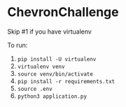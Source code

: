 # ChevronChallenge

Skip #1 if you have virtualenv


To run:

1. `pip install -U virtualenv`
2. `virtualenv venv`
3. `source venv/bin/activate`
4. `pip install -r requirements.txt`
5. `source .env`
6. `python3 application.py`
